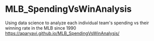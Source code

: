 # MLB_SpendingVsWinAnalysis
Using data science to analyze each individual team's spending vs their winning rate in the MLB since 1990
https://aparyavi.github.io/MLB_SpendingVsWinAnalysis/

